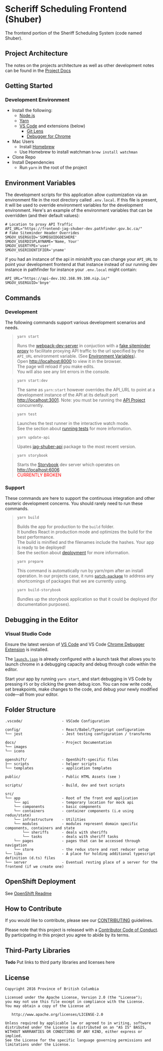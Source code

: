 # Scheriff Scheduling Frontend (Shuber)
The frontend portion of the Sheriff Scheduling System (code named Shuber).

## Project Architecture
The notes on the projects architecture as well as other development notes can be found in the [Project Docs](./docs/index.md)


## Getting Started

### Development Environment
* Install the following:
    - [Node.js](https://nodejs.org/en/)
    - [Yarn](https://yarnpkg.com/lang/en/)
    - [VS Code] and extensions (below)
       - [Git Lens](https://marketplace.visualstudio.com/items?itemName=eamodio.gitlens)
       - [Debugger for Chrome](https://marketplace.visualstudio.com/items?itemName=msjsdiag.debugger-for-chrome)
* Mac Users
    - Install [Homebrew](https://brew.sh/)
    - Use Homebrew to install watchman
        `brew install watchman`
* Clone Repo
* Install Dependencies
    - Run `yarn` in the root of the project

## Environment Variables
The development scripts for this application allow customization via an environment file in the root directory called `.env.local`.  If this file is present, it will be used to override environment variables for the development environment.  Here's an example of the environment variables that can be overridden (and their default values):

```env
# Location to proxy API Traffic
API_URL="https://frontend-jag-shuber-dev.pathfinder.gov.bc.ca/"
# Fake Siteminder Header Overrides
SMGOV_USERGUID='SOMEGUIDGOESHERE'
SMGOV_USERDISPLAYNAME='Name, Your'
SMGOV_USERTYPE='user'
SMGOV_USERIDENTIFIER='yname'
```

if you had an instance of the api in minishift you can change your `API_URL` to point your development frontend at that instance instead of our running dev instance in pathfinder for instance your `.env.local` might contain:

```
API_URL="https://api-dev.192.168.99.100.nip.io/"
SMGOV_USERGUID='bnye'
```

## Commands

### Development

The following commands support various development scenarios and needs.


> `yarn start`
>
> Runs the [webpack-dev-server]() in conjuction with a [fake siteminder proxy]() to facilitate proxying API traffic to the url specified by the `API_URL` environment variable.  (See [Environment Variables](#environment-variables)).  
Open [http://localhost:8000](http://localhost:8000) to view it in the browser.<br/>
> The page will reload if you make edits.<br/>
> You will also see any lint errors in the console.

> `yarn start:dev`
>
> The same as `yarn:start` however overrides the API_URL to point at a development instance of the API at its default port [http://localhost:3001](http://localhost:3001).  Note: you must be running the [API Project](https://github.com/bcgov/jag-shuber-api) concurrently.

> `yarn test`
>
> Launches the test runner in the interactive watch mode.<br>
See the section about [running tests](#running-tests) for more information.

> `yarn update-api`
>
> Upates [jag-shuber-api](https://github.com/bcgov/jag-shuber-api) package to the most recent version. 

> `yarn storybook`
>
> Starts the [Storybook](https://storybook.js.org/) dev server which operates on [http://localhost:6006](http://localhost:6006)
> <br/> <span style="color:red">CURRENTLY BROKEN</span>


### Support

These commands are here to support the continuous integration and other esoteric development concerns.  You should rarely need to run these commands.

> `yarn build`
>
> Builds the app for production to the `build` folder.
> <br/> It bundles React in production mode and optimizes the build for the best performance.
> <br/> The build is minified and the filenames include the hashes.
Your app is ready to be deployed!
> <br/> See the section about [deployment](#deployment) for more information.

> `yarn prepare`
>
>  This command is automatically run by yarn/npm after an install operation.  In our projects case, it runs [`patch-package`](https://www.npmjs.com/package/patch-package) to address any shortcomings of packages that we are currently using.

> `yarn build-storybook`
>
> Bundles up the storybook application so that it could be deployed (for documentation purposes).

## Debugging in the Editor

### Visual Studio Code

Ensure the latest version of [VS Code](https://code.visualstudio.com) and VS Code [Chrome Debugger Extension](https://marketplace.visualstudio.com/items?itemName=msjsdiag.debugger-for-chrome) is installed.

The [`launch.json`](.vscode/launch.json) is already configured with a launch task that allows you to launch chrome in a debugging capacity and debug through code within the editor. 

Start your app by running `yarn start`, and start debugging in VS Code by pressing `F5` or by clicking the green debug icon. You can now write code, set breakpoints, make changes to the code, and debug your newly modified code—all from your editor.

## Folder Structure

```
.vscode/                  - VSCode Configuration

config/                   - React/Babel/Typescript configuration
└── jest                  - Jest testing configuration / transforms

docs/                     - Project Documentation
└── images        
└── icons         

openshift/                - OpenShift-specific files
├── scripts               - helper scripts
└── templates             - application templates

public/                   - Public HTML Assets (see )

scripts/                  - Build, dev and test scripts

src/
└── app                   - Root of the front end application
    └── api               - temporary location for mock api
    └── components        - basic components
    └── containers        - container components (i.e using redux/state)
    └── infrastructure    - Utilities
    └── modules           - modules represent domain specific components, containers and state
        └── sheriffs      - deals with sheriffs
        └── tasks         - deals with sheriff tasks
    └── pages             - pages that can be accessed through navigation
    └── store             - the redux store and root reducer setup
└── libs                  - A place for holding additional typescript definition (d.ts) files 
└── server                - Eventual resting place of a server for the frontend (if we create one)
```

## OpenShift Deployment

See [OpenShift Readme](openshift/Readme.md)

## How to Contribute

If you would like to contribute, please see our [CONTRIBUTING](CONTRIBUTING.md) guidelines.

Please note that this project is released with a [Contributor Code of Conduct](CODE_OF_CONDUCT.md). 
By participating in this project you agree to abide by its terms.

## Third-Party Libraries
 **Todo**
 Put links to third party libraries and licenses here

## License

    Copyright 2016 Province of British Columbia

    Licensed under the Apache License, Version 2.0 (the "License");
    you may not use this file except in compliance with the License.
    You may obtain a copy of the License at

       http://www.apache.org/licenses/LICENSE-2.0

    Unless required by applicable law or agreed to in writing, software
    distributed under the License is distributed on an "AS IS" BASIS,
    WITHOUT WARRANTIES OR CONDITIONS OF ANY KIND, either express or implied.
    See the License for the specific language governing permissions and
    limitations under the License.


[Yarn]:https://yarnpkg.com/en/
[VS Code]:https://code.visualstudio.com/
[Node.js]:https://nodejs.org/en/